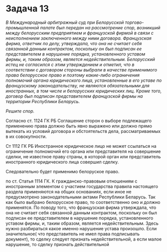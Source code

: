 # Задача 13

_В Международный арбитражный суд при Белорусской торгово-промышленной палате был передан на рассмотрение спор, возникший между белорусским предприятием и французской фирмой в связи с неисполнением заключенного между ними договора. Французская фирма, ответчик по делу, утверждала, что она не считает себя связанной данным контрактом, поскольку он был подписан ее представителем в нарушение порядка, установленного уставом фирмы, и, таким образом, является недействительным. Белорусский истец не согласился с этим утверждением и отметил, что в соответствии с договором стороны выбрали в качестве применимого права белорусское право и поэтому какие-либо ограничения полномочий органа юридического лица, установленные в его уставе по французскому законодательству, не являются обязательными для иностранных, в том числе и белорусских юридических лиц. Кроме того, договор был подписан представителем французской фирмы на территории Республики Беларусь._

_Решите спор._

Согласно ст. 1124 ГК РБ  Соглашение сторон о выборе подлежащего применению права должно быть явно выражено или должно прямо вытекать из условий договора и обстоятельств дела, рассматриваемых в их совокупности.

Ст 1112 ГК РБ Иностранное юридическое лицо не может ссылаться на ограничение полномочий его органа или представителя на совершение сделки, не известное праву страны, в которой орган или представитель иностранного юридического лица совершил сделку.

Следовательно будет применимо белоруское право.

по ст. Статья 1114 ГК. К гражданско-правовым отношениям с иностранным элементом с участием государства правила настоящего раздела применяются на общих основаниях, если иное не предусмотрено законодательными актами Республики Беларусь. Так как было выбрано белорусское право, то соответственно оно и должно применятся. По поводу того, что французская фирма утверждала, что она не считает себя связанной данным контрактом, поскольку он был подписан ее представителем в нарушение порядка, установленного уставом фирмы, и, таким образом, является недействительным. Здесь нужно разбираться какое именно нарушение устава произошло. Если значительное( что представитель не имел права подписывать документ), то сделку следует признать недействительной, а если малое нарушение, то сделку признать действительной
